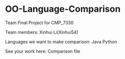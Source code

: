 # OO-Language-Comparison
Team Final Project for CMP_7330

Team members:
Xinhui Li(Xinhui54)

Languages we want to make comparison:
Java
Python

See your work here: Comparison file

